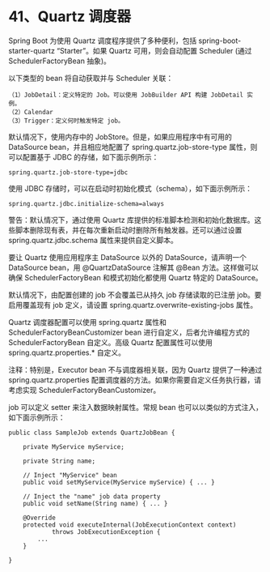 # 41、Quartz 调度器

Spring Boot 为使用 Quartz 调度程序提供了多种便利，包括 spring-boot-starter-quartz “Starter”。如果 Quartz 可用，则会自动配置 Scheduler (通过 SchedulerFactoryBean 抽象)。

以下类型的 bean 将自动获取并与 Scheduler 关联：

    （1）JobDetail：定义特定的 Job。可以使用 JobBuilder API 构建 JobDetail 实例。
    （2）Calendar
    （3）Trigger：定义何时触发特定 job。

默认情况下，使用内存中的 JobStore。但是，如果应用程序中有可用的 DataSource bean，并且相应地配置了 spring.quartz.job-store-type 属性，则可以配置基于 JDBC 的存储，如下面示例所示：

    spring.quartz.job-store-type=jdbc

使用 JDBC 存储时，可以在启动时初始化模式（schema），如下面示例所示：

    spring.quartz.jdbc.initialize-schema=always

警告：默认情况下，通过使用 Quartz 库提供的标准脚本检测和初始化数据库。这些脚本删除现有表，并在每次重新启动时删除所有触发器。还可以通过设置 spring.quartz.jdbc.schema 属性来提供自定义脚本。

要让 Quartz 使用应用程序主 DataSource 以外的 DataSource，请声明一个 DataSource  bean，用 @QuartzDataSource 注解其 @Bean 方法。这样做可以确保 SchedulerFactoryBean 和模式初始化都使用 Quartz 特定的 DataSource。

默认情况下，由配置创建的 job 不会覆盖已从持久 job 存储读取的已注册 job。要启用覆盖现有 job 定义，请设置 spring.quartz.overwrite-existing-jobs 属性。

Quartz 调度器配置可以使用 spring.quartz 属性和 SchedulerFactoryBeanCustomizer bean 进行自定义，后者允许编程方式的 SchedulerFactoryBean 自定义。高级 Quartz 配置属性可以使用 spring.quartz.properties.* 自定义。

注释：特别是，Executor bean 不与调度器相关联，因为 Quartz 提供了一种通过 spring.quartz.properties 配置调度器的方法。如果你需要自定义任务执行器，请考虑实现 SchedulerFactoryBeanCustomizer。

job 可以定义 setter 来注入数据映射属性。常规 bean 也可以以类似的方式注入，如下面示例所示：
```
public class SampleJob extends QuartzJobBean {

    private MyService myService;

    private String name;

    // Inject "MyService" bean
    public void setMyService(MyService myService) { ... }

    // Inject the "name" job data property
    public void setName(String name) { ... }

    @Override
    protected void executeInternal(JobExecutionContext context)
            throws JobExecutionException {
        ...
    }

}
```